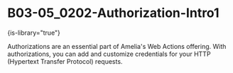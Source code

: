 # B03-05_0202-Authorization-Intro1

{is-library="true"}

<snippet id="B03-05_0202-Authorization-Intro1_snippet">



Authorizations are an essential part of Amelia's Web Actions offering. With authorizations, you can add and customize credentials for your HTTP (Hypertext Transfer Protocol) requests.


</snippet>